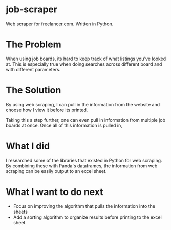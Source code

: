 # job-scraper
Web scraper for freelancer.com. Written in Python.

# The Problem
When using job boards, its hard to keep track of what listings you've looked at. This is especially true when doing searches across different board and with different parameters.

# The Solution
By using web scraping, I can pull in the information from the website and choose how I view it before its printed.

Taking this a step further, one can even pull in information from multiple job boards at once. Once all of this information is pulled in,

# What I did
I researched some of the libraries that existed in Python for web scraping. By combining these with Panda's dataframes, the information from web scraping can be easily
output to an excel sheet.

# What I want to do next
  - Focus on improving the algorithm that pulls the information into the sheets
  - Add a sorting algorithm to organize results before printing to the excel sheet.
